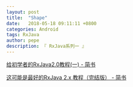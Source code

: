 ```yaml
---
layout: post
title:  "Shape"
date:   2018-05-18 09:11:11 +0800
categories: Android
tags: RxJava
author: pepe
description: 『 RxJava系列一 』
---
```





[给初学者的RxJava2.0教程(一) - 简书](https://www.jianshu.com/p/464fa025229e)

[这可能是最好的RxJava 2.x 教程（完结版） - 简书](https://www.jianshu.com/p/0cd258eecf60)


